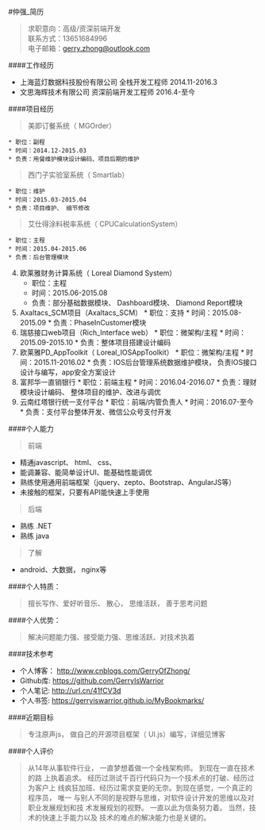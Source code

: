 #仲强_简历
> 求职意向：高级/资深前端开发        
> 联系方式：13651684996      
> 电子邮箱：gerry.zhong@outlook.com      

####工作经历
  * 上海蓝灯数据科技股份有限公司   全栈开发工程师          2014.11-2016.3
  * 文思海辉技术有限公司           资深前端开发工程师      2016.4-至今
    
####项目经历
  > 美即订餐系统（ MGOrder）
  
    * 职位：副程
    * 时间：2014.12-2015.03
    * 负责：用餐维护模块设计编码、项目后期的维护
  > 西门子实验室系统（ Smartlab）
  
    * 职位：维护
    * 时间：2015.03-2015.04
    * 负责：项目维护、 细节修改
  > 艾仕得涂料税率系统（ CPUCalculationSystem）
  
    * 职位：主程
    * 时间：2015.04-2015.06
    * 负责：后台管理模块
  4. 欧莱雅财务计算系统（ Loreal Diamond System）
     * 职位：主程
     * 时间：2015.06-2015.08
     * 负责：部分基础数据模块、 Dashboard模块、 Diamond Report模块
  5. Axaltacs_SCM项目（Axaltacs_SCM）
    * 职位：支持
    * 时间：2015.08-2015.09
    * 负责：PhaseInCustomer模块
  6. 瑞慈接口web项目（Rich_Interface web）
    * 职位：微架构/主程
    * 时间：2015.09-2015.10
    * 负责：整体项目搭建设计编码
  7. 欧莱雅PD_AppToolkit（ Loreal_IOSAppToolkit）
    * 职位：微架构/主程
    * 时间：2015.11-2016.02
    * 负责：IOS后台管理系统数据维护模块， 负责IOS接口设计与编写，app安全方案设计
  8. 富邦华一直销银行
    * 职位：前端主程
    * 时间：2016.04-2016.07
    * 负责：理财模块设计编码、 整体项目的维护、改进与调优
  9. 云南红塔银行统一支付平台
    * 职位：前端/内管负责人
    * 时间：2016.07-至今
    * 负责：支付平台整体开发、微信公众号支付开发
    
####个人能力
> 前端        

  * 精通javascript、 html、 css、
  * 能调兼容、能简单设计UI、能基础性能调优 
  * 熟练使用通用前端框架（jquery、zepto、Bootstrap、AngularJS等）
  * 未接触的框架，只要有API能快速上手使用   
           
> 后端        

  * 熟练 .NET
  * 熟练 java       
    
> 了解        

  * android、大数据， nginx等         
  
####个人特质：
> 擅长写作、爱好听音乐、 散心， 思维活跃， 善于思考问题

####个人优势：
> 解决问题能力强、接受能力强、思维活跃、对技术执着

####技术参考
  * 个人博客： http://www.cnblogs.com/GerryOfZhong/
  * Github库:  https://github.com/GerryIsWarrior
  * 个人笔记:  http://url.cn/41fCV3d
  * 个人书签:  https://gerryiswarrior.github.io/MyBookmarks/

####近期目标
> 专注原声js， 做自己的开源项目框架（ UI.js）编写，详细见博客

####个人评价
> 从14年从事软件行业， 一直梦想着做一个全栈架构师。 到现在一直在技术的路
  上执着追求。 经历过测试千百行代码只为一个技术点的打破、经历过为客户上
  线疯狂加班、经历过需求变更的无奈。到现在感觉，一个真正的程序员， 唯一
  与别人不同的是视野与思维，对软件设计开发的思维以及对职业发展规划和技
  术发展规划的视野。 一直以此为信条努力着。 当然，技术的快速上手能力以及
  技术的难点的解决能力也是关键的。